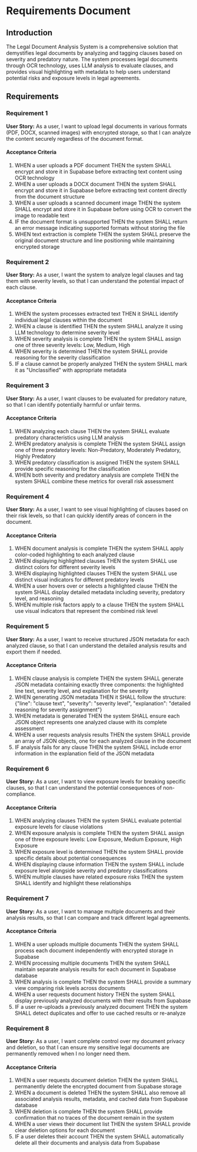 # Requirements Document

## Introduction

The Legal Document Analysis System is a comprehensive solution that demystifies legal documents by analyzing and tagging clauses based on severity and predatory nature. The system processes legal documents through OCR technology, uses LLM analysis to evaluate clauses, and provides visual highlighting with metadata to help users understand potential risks and exposure levels in legal agreements.

## Requirements

### Requirement 1

**User Story:** As a user, I want to upload legal documents in various formats (PDF, DOCX, scanned images) with encrypted storage, so that I can analyze the content securely regardless of the document format.

#### Acceptance Criteria

1. WHEN a user uploads a PDF document THEN the system SHALL encrypt and store it in Supabase before extracting text content using OCR technology
2. WHEN a user uploads a DOCX document THEN the system SHALL encrypt and store it in Supabase before extracting text content directly from the document structure
3. WHEN a user uploads a scanned document image THEN the system SHALL encrypt and store it in Supabase before using OCR to convert the image to readable text
4. IF the document format is unsupported THEN the system SHALL return an error message indicating supported formats without storing the file
5. WHEN text extraction is complete THEN the system SHALL preserve the original document structure and line positioning while maintaining encrypted storage

### Requirement 2

**User Story:** As a user, I want the system to analyze legal clauses and tag them with severity levels, so that I can understand the potential impact of each clause.

#### Acceptance Criteria

1. WHEN the system processes extracted text THEN it SHALL identify individual legal clauses within the document
2. WHEN a clause is identified THEN the system SHALL analyze it using LLM technology to determine severity level
3. WHEN severity analysis is complete THEN the system SHALL assign one of three severity levels: Low, Medium, High
4. WHEN severity is determined THEN the system SHALL provide reasoning for the severity classification
5. IF a clause cannot be properly analyzed THEN the system SHALL mark it as "Unclassified" with appropriate metadata

### Requirement 3

**User Story:** As a user, I want clauses to be evaluated for predatory nature, so that I can identify potentially harmful or unfair terms.

#### Acceptance Criteria

1. WHEN analyzing each clause THEN the system SHALL evaluate predatory characteristics using LLM analysis
2. WHEN predatory analysis is complete THEN the system SHALL assign one of three predatory levels: Non-Predatory, Moderately Predatory, Highly Predatory
3. WHEN predatory classification is assigned THEN the system SHALL provide specific reasoning for the classification
4. WHEN both severity and predatory analysis are complete THEN the system SHALL combine these metrics for overall risk assessment

### Requirement 4

**User Story:** As a user, I want to see visual highlighting of clauses based on their risk levels, so that I can quickly identify areas of concern in the document.

#### Acceptance Criteria

1. WHEN document analysis is complete THEN the system SHALL apply color-coded highlighting to each analyzed clause
2. WHEN displaying highlighted clauses THEN the system SHALL use distinct colors for different severity levels
3. WHEN displaying highlighted clauses THEN the system SHALL use distinct visual indicators for different predatory levels
4. WHEN a user hovers over or selects a highlighted clause THEN the system SHALL display detailed metadata including severity, predatory level, and reasoning
5. WHEN multiple risk factors apply to a clause THEN the system SHALL use visual indicators that represent the combined risk level

### Requirement 5

**User Story:** As a user, I want to receive structured JSON metadata for each analyzed clause, so that I can understand the detailed analysis results and export them if needed.

#### Acceptance Criteria

1. WHEN clause analysis is complete THEN the system SHALL generate JSON metadata containing exactly three components: the highlighted line text, severity level, and explanation for the severity
2. WHEN generating JSON metadata THEN it SHALL follow the structure: {"line": "clause text", "severity": "severity level", "explanation": "detailed reasoning for severity assignment"}
3. WHEN metadata is generated THEN the system SHALL ensure each JSON object represents one analyzed clause with its complete assessment
4. WHEN a user requests analysis results THEN the system SHALL provide an array of JSON objects, one for each analyzed clause in the document
5. IF analysis fails for any clause THEN the system SHALL include error information in the explanation field of the JSON metadata

### Requirement 6

**User Story:** As a user, I want to view exposure levels for breaking specific clauses, so that I can understand the potential consequences of non-compliance.

#### Acceptance Criteria

1. WHEN analyzing clauses THEN the system SHALL evaluate potential exposure levels for clause violations
2. WHEN exposure analysis is complete THEN the system SHALL assign one of three exposure levels: Low Exposure, Medium Exposure, High Exposure
3. WHEN exposure level is determined THEN the system SHALL provide specific details about potential consequences
4. WHEN displaying clause information THEN the system SHALL include exposure level alongside severity and predatory classifications
5. WHEN multiple clauses have related exposure risks THEN the system SHALL identify and highlight these relationships

### Requirement 7

**User Story:** As a user, I want to manage multiple documents and their analysis results, so that I can compare and track different legal agreements.

#### Acceptance Criteria

1. WHEN a user uploads multiple documents THEN the system SHALL process each document independently with encrypted storage in Supabase
2. WHEN processing multiple documents THEN the system SHALL maintain separate analysis results for each document in Supabase database
3. WHEN analysis is complete THEN the system SHALL provide a summary view comparing risk levels across documents
4. WHEN a user requests document history THEN the system SHALL display previously analyzed documents with their results from Supabase
5. IF a user re-uploads a previously analyzed document THEN the system SHALL detect duplicates and offer to use cached results or re-analyze

### Requirement 8

**User Story:** As a user, I want complete control over my document privacy and deletion, so that I can ensure my sensitive legal documents are permanently removed when I no longer need them.

#### Acceptance Criteria

1. WHEN a user requests document deletion THEN the system SHALL permanently delete the encrypted document from Supabase storage
2. WHEN a document is deleted THEN the system SHALL also remove all associated analysis results, metadata, and cached data from Supabase database
3. WHEN deletion is complete THEN the system SHALL provide confirmation that no traces of the document remain in the system
4. WHEN a user views their document list THEN the system SHALL provide clear deletion options for each document
5. IF a user deletes their account THEN the system SHALL automatically delete all their documents and analysis data from Supabase